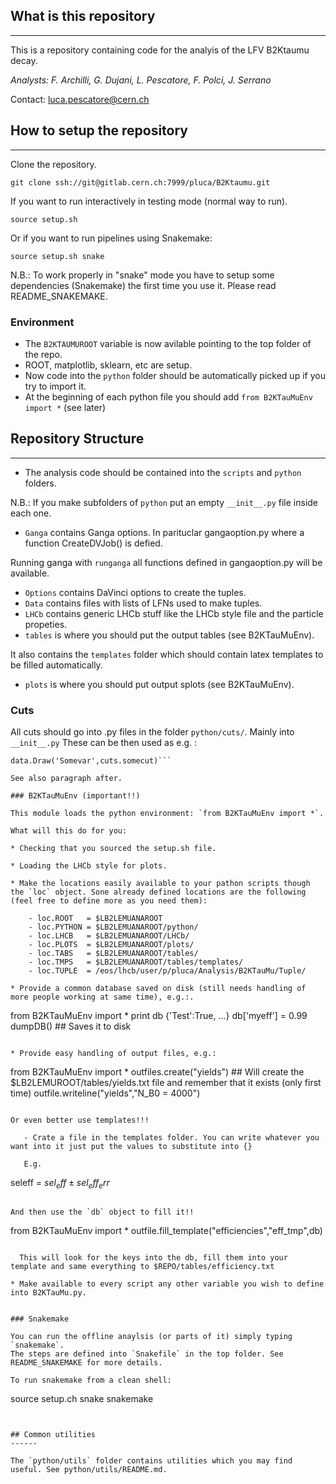 ## What is this repository
------

This is a repository containing code for the analyis of the LFV B2Ktaumu decay.

_Analysts: F. Archilli, G. Dujani, L. Pescatore, F. Polci, J. Serrano_

Contact: luca.pescatore@cern.ch

## How to setup the repository
------

Clone the repository.

```git clone ssh://git@gitlab.cern.ch:7999/pluca/B2Ktaumu.git```

If you want to run interactively in testing mode (normal way to run).

```source setup.sh```

Or if you want to run pipelines using Snakemake:

```source setup.sh snake ```

N.B.: To work properly in "snake" mode you have to setup some dependencies (Snakemake) the first time you use it.
Please read README_SNAKEMAKE.

### Environment

* The `B2KTAUMUROOT` variable is now avilable pointing to the top folder of the repo.
* ROOT, matplotlib, sklearn, etc are setup.
* Now code into the `python` folder should be automatically picked up if you try to import it.
* At the beginning of each python file you should add `from B2KTauMuEnv import *` (see later)


## Repository Structure
------

* The analysis code should be contained into the `scripts` and `python` folders.

N.B.: If you make subfolders of `python` put an empty `__init__.py` file inside each one.
* `Ganga` contains Ganga options. In parituclar gangaoption.py where a function CreateDVJob()
is defied. 

Running ganga with `runganga` all functions defined in gangaoption.py will be available.
* `Options` contains DaVinci options to create the tuples.
* `Data` contains files with lists of LFNs used to make tuples.
* `LHCb` contains generic LHCb stuff like the LHCb style file and the particle propeties.
* `tables` is where you should put the output tables (see B2KTauMuEnv).

It also contains the `templates` folder which should contain latex templates to be filled automatically.
* `plots` is where you should put output splots (see B2KTauMuEnv).

### Cuts

All cuts should go into .py files in the folder `python/cuts/`. Mainly into `__init__.py`
These can be then used as e.g. :

```from B2KTauMu import *
data.Draw('Somevar',cuts.somecut)```

See also paragraph after.

### B2KTauMuEnv (important!!)

This module loads the python environment: `from B2KTauMuEnv import *`.

What will this do for you:

* Checking that you sourced the setup.sh file.

* Loading the LHCb style for plots.

* Make the locations easily available to your pathon scripts though the `loc` object. Sone already defined locations are the following (feel free to define more as you need them):

    - loc.ROOT   = $LB2LEMUANAROOT
    - loc.PYTHON = $LB2LEMUANAROOT/python/
    - loc.LHCB   = $LB2LEMUANAROOT/LHCb/
    - loc.PLOTS  = $LB2LEMUANAROOT/plots/
    - loc.TABS   = $LB2LEMUANAROOT/tables/
    - loc.TMPS   = $LB2LEMUANAROOT/tables/templates/
    - loc.TUPLE  = /eos/lhcb/user/p/pluca/Analysis/B2KTauMu/Tuple/

* Provide a common database saved on disk (still needs handling of more people working at same time), e.g.:.

```
from B2KTauMuEnv import *
print db
{'Test':True, ...}
db['myeff'] = 0.99
dumpDB() ## Saves it to disk
```

* Provide easy handling of output files, e.g.:

```
from B2KTauMuEnv import *
outfiles.create("yields") ## Will create the $LB2LEMUROOT/tables/yields.txt file and remember that it exists (only first time) 
outfile.writeline("yields","N_B0 = 4000")
```

Or even better use templates!!!

   - Crate a file in the templates folder. You can write whatever you want into it just put the values to substitute into {}
   
   E.g.
   ```
   seleff = ${sel_eff} \pm {sel_eff_err}$
   ```
   
   And then use the `db` object to fill it!!

```
from B2KTauMuEnv import *
outfile.fill_template("efficiencies","eff_tmp",db)
```
  
  This will look for the keys into the db, fill them into your template and same everything to $REPO/tables/efficiency.txt

* Make available to every script any other variable you wish to define into B2KTauMu.py. 


### Snakemake

You can run the offline anaylsis (or parts of it) simply typing `snakemake`.
The steps are defined into `Snakefile` in the top folder. See README_SNAKEMAKE for more details.

To run snakemake from a clean shell:

```
source setup.ch snake
snakemake
```


## Common utilities
------

The `python/utils` folder contains utilities which you may find useful. See python/utils/README.md.


